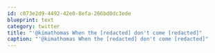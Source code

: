 ```yaml
---
id: c073e2d9-4492-42e0-8efa-266bd0dc3ede
blueprint: text
category: twitter
title: "'@kimathomas When the [redacted] don't come [redacted]"
caption: "'@kimathomas When the [redacted] don't come [redacted]"
---
```

